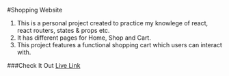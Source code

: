 #Shopping Website
1. This is a personal project created to practice my knowlege of react, react routers, states & props etc.
2. It has different pages for Home, Shop and Cart.
3. This project features a functional shopping cart which users can interact with.

###Check It Out
[Live Link](https://faizan-20.github.io/shopping-cart)
